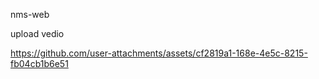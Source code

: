nms-web 

upload vedio

https://github.com/user-attachments/assets/cf2819a1-168e-4e5c-8215-fb04cb1b6e51

